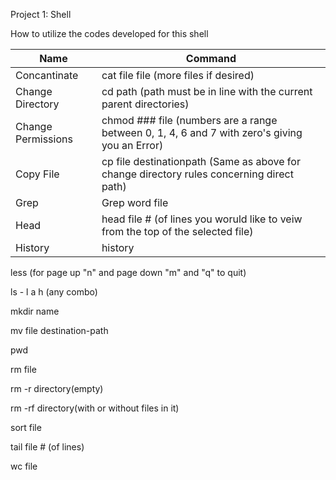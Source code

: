 Project 1: Shell


How to utilize the codes developed for this shell

| Name | Command |
| ---- | ------- |
| Concantinate | cat file file (more files if desired) |
| Change Directory | cd path (path must be in line with the current parent directories) |
| Change Permissions | chmod ### file (numbers are a range between 0, 1, 4, 6 and 7 with zero's giving you an Error) |
| Copy File | cp file destinationpath (Same as above for change directory rules concerning direct path) |
| Grep | Grep word file |
| Head | head file # (of lines you woruld like to veiw from the top of the selected file) |
| History | history |

less (for page up "n" and page down "m" and "q" to quit)

ls - l a h (any combo)

mkdir name

mv file destination-path

pwd

rm file

rm -r directory(empty)

rm -rf directory(with or without files in it)

sort file

tail file # (of lines)

wc file
